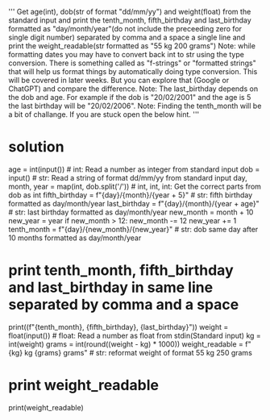''' Get age(int), dob(str of format "dd/mm/yy") and weight(float) from the standard input and print the tenth_month, fifth_birthday and last_birthday formatted as "day/month/year"(do not include the preceeding zero for single digit number) separated by comma and a space a single line and print the weight_readable(str formatted as "55 kg 200 grams")
Note: while formatting dates you may have to convert back int to str using the type conversion. There is something called as "f-strings" or "formatted strings" that will help us format things by automatically doing type conversion. This will be covered in later weeks. But you can explore that (Google or ChatGPT) and compare the difference.
Note: The last_birthday depends on the dob and age. For example if the dob is "20/02/2001" and the age is 5 the last birthday will be "20/02/2006".
Note: Finding the tenth_month will be a bit of challange. If you are stuck open the below hint.
'''
# solution

age = int(input()) # int: Read a number as integer from standard input
dob = input()  # str: Read a string of format dd/mm/yy from standard input
day, month, year = map(int, dob.split('/')) # int, int, int: Get the correct parts from dob as int
fifth_birthday = f"{day}/{month}/{year + 5}" # str: fifth birthday formatted as day/month/year 
last_birthday = f"{day}/{month}/{year + age}" # str: last birthday formatted as day/month/year
new_month = month + 10
new_year = year
if new_month > 12:
    new_month -= 12
    new_year += 1
tenth_month = f"{day}/{new_month}/{new_year}" # str: dob same day after 10 months formatted as day/month/year
# print tenth_month, fifth_birthday and last_birthday in same line separated by comma and a space
print((f"{tenth_month}, {fifth_birthday}, {last_birthday}"))
weight =  float(input()) # float: Read a number as float from stdin(Standard input)
kg = int(weight)
grams = int(round((weight - kg) * 1000))
weight_readable = f"{kg} kg {grams} grams" # str: reformat weight of format 55 kg 250 grams
# print weight_readable 
print(weight_readable)
